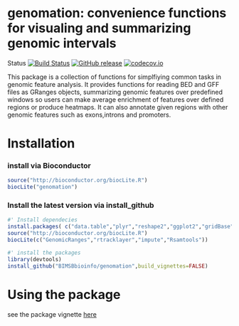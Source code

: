 # genomation: convenience functions for visualing and summarizing genomic intervals

Status [![Build Status](https://api.travis-ci.org/katwre/genomation.svg?branch=master)](https://travis-ci.org/katwre/genomation)  [![GitHub release](https://img.shields.io/github/release/katwre/genomation.svg)](https://github.com/katwre/genomation/releases) [![codecov.io](https://codecov.io/github/katwre/genomation/coverage.svg?branch=master)](https://codecov.io/github/katwre/genomation?branch=master)

This package is a collection of functions for simplfiying common tasks in genomic feature
analysis. It provides functions for reading BED and GFF files as GRanges objects, summarizing genomic features over predefined windows so users can make average enrichment of features over defined regions or produce heatmaps. It can also annotate given regions
with other genomic features such as exons,introns and promoters.

# Installation

### install via Bioconductor
```R
source("http://bioconductor.org/biocLite.R")
biocLite("genomation")

```

### Install the latest version via install_github
```R
#' Install dependecies
install.packages( c("data.table","plyr","reshape2","ggplot2","gridBase","devtools"))
source("http://bioconductor.org/biocLite.R")
biocLite(c("GenomicRanges","rtracklayer","impute","Rsamtools"))

#' install the packages
library(devtools)
install_github("BIMSBbioinfo/genomation",build_vignettes=FALSE)


```

# Using the package
see the package vignette [here](http://www.bioconductor.org/packages/release/bioc/vignettes/genomation/inst/doc/GenomationManual-knitr.html)
